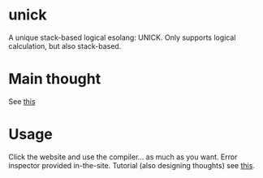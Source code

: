 # unick
A unique stack-based logical esolang: UNICK.
Only supports logical calculation, but also stack-based.
# Main thought
See [this](https://github.com/SketchySketch/unick/blob/master/Esolang%20thoughts%2C%20final%20edition%2C%20clearer.pdf)
# Usage
Click the website and use the compiler… as much as you want.
Error inspector provided in-the-site.
Tutorial (also designing thoughts) see [this](https://github.com/SketchySketch/unick/blob/master/Esolang%20thoughts%2C%20final%20edition%2C%20clearer.pdf).
